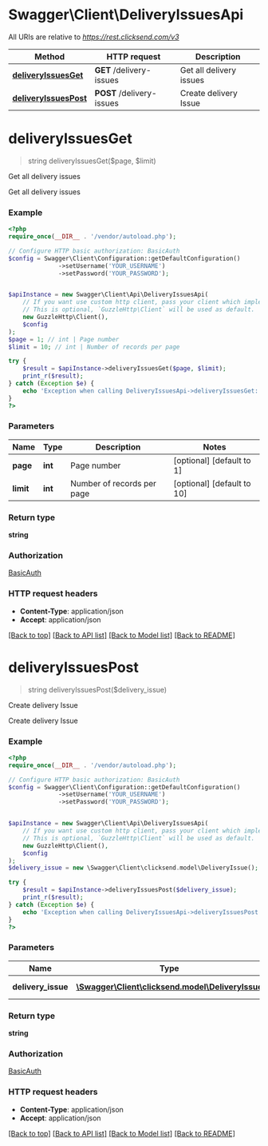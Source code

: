 # Swagger\Client\DeliveryIssuesApi

All URIs are relative to *https://rest.clicksend.com/v3*

Method | HTTP request | Description
------------- | ------------- | -------------
[**deliveryIssuesGet**](DeliveryIssuesApi.md#deliveryIssuesGet) | **GET** /delivery-issues | Get all delivery issues
[**deliveryIssuesPost**](DeliveryIssuesApi.md#deliveryIssuesPost) | **POST** /delivery-issues | Create delivery Issue


# **deliveryIssuesGet**
> string deliveryIssuesGet($page, $limit)

Get all delivery issues

Get all delivery issues

### Example
```php
<?php
require_once(__DIR__ . '/vendor/autoload.php');

// Configure HTTP basic authorization: BasicAuth
$config = Swagger\Client\Configuration::getDefaultConfiguration()
              ->setUsername('YOUR_USERNAME')
              ->setPassword('YOUR_PASSWORD');


$apiInstance = new Swagger\Client\Api\DeliveryIssuesApi(
    // If you want use custom http client, pass your client which implements `GuzzleHttp\ClientInterface`.
    // This is optional, `GuzzleHttp\Client` will be used as default.
    new GuzzleHttp\Client(),
    $config
);
$page = 1; // int | Page number
$limit = 10; // int | Number of records per page

try {
    $result = $apiInstance->deliveryIssuesGet($page, $limit);
    print_r($result);
} catch (Exception $e) {
    echo 'Exception when calling DeliveryIssuesApi->deliveryIssuesGet: ', $e->getMessage(), PHP_EOL;
}
?>
```

### Parameters

Name | Type | Description  | Notes
------------- | ------------- | ------------- | -------------
 **page** | **int**| Page number | [optional] [default to 1]
 **limit** | **int**| Number of records per page | [optional] [default to 10]

### Return type

**string**

### Authorization

[BasicAuth](../../README.md#BasicAuth)

### HTTP request headers

 - **Content-Type**: application/json
 - **Accept**: application/json

[[Back to top]](#) [[Back to API list]](../../README.md#documentation-for-api-endpoints) [[Back to Model list]](../../README.md#documentation-for-models) [[Back to README]](../../README.md)

# **deliveryIssuesPost**
> string deliveryIssuesPost($delivery_issue)

Create delivery Issue

Create delivery Issue

### Example
```php
<?php
require_once(__DIR__ . '/vendor/autoload.php');

// Configure HTTP basic authorization: BasicAuth
$config = Swagger\Client\Configuration::getDefaultConfiguration()
              ->setUsername('YOUR_USERNAME')
              ->setPassword('YOUR_PASSWORD');


$apiInstance = new Swagger\Client\Api\DeliveryIssuesApi(
    // If you want use custom http client, pass your client which implements `GuzzleHttp\ClientInterface`.
    // This is optional, `GuzzleHttp\Client` will be used as default.
    new GuzzleHttp\Client(),
    $config
);
$delivery_issue = new \Swagger\Client\clicksend.model\DeliveryIssue(); // \Swagger\Client\clicksend.model\DeliveryIssue | DeliveryIssue model

try {
    $result = $apiInstance->deliveryIssuesPost($delivery_issue);
    print_r($result);
} catch (Exception $e) {
    echo 'Exception when calling DeliveryIssuesApi->deliveryIssuesPost: ', $e->getMessage(), PHP_EOL;
}
?>
```

### Parameters

Name | Type | Description  | Notes
------------- | ------------- | ------------- | -------------
 **delivery_issue** | [**\Swagger\Client\clicksend.model\DeliveryIssue**](../Model/DeliveryIssue.md)| DeliveryIssue model |

### Return type

**string**

### Authorization

[BasicAuth](../../README.md#BasicAuth)

### HTTP request headers

 - **Content-Type**: application/json
 - **Accept**: application/json

[[Back to top]](#) [[Back to API list]](../../README.md#documentation-for-api-endpoints) [[Back to Model list]](../../README.md#documentation-for-models) [[Back to README]](../../README.md)


